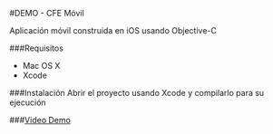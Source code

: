 #DEMO - CFE Móvil

Aplicación móvil construida en iOS usando Objective-C

###Requisitos
- Mac OS X
- Xcode

###Instalación
Abrir el proyecto usando Xcode y compilarlo para su ejecución

###[Video Demo](bit.ly/1qBciNo "Evidencia de la propuesta")
